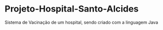 # Projeto-Hospital-Santo-Alcides
Sistema de Vacinação de um hospital, sendo criado com a linguagem Java 
